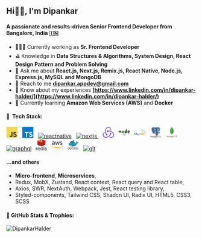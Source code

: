 <h2>Hi👋🏻, I'm Dipankar</h2>
<h4>A passionate and results-driven Senior Frontend Developer from Bangalore, India 🇮🇳</h4>

- 🧑🏻‍💻 Currently working as **Sr. Frontend Developer**
- ⛳️ Knowledge in **Data Structures & Algorithms, System Design, React Design Pattern and Problem Solving**
- 💬 Ask me about **React.js, Next.js, Remix.js, React Native, Node.js, Express.js, MySQL and MongoDB**
- 📨 Reach to me **[dipankar.appdev@gmail.com](mailto:dipankar.appdev@gmail.com)**
- 🎯 Know about my experiences **[https://www.linkedin.com/in/dipankar-halder/](https://www.linkedin.com/in/dipankar-halder/)**
- 🌱 Currently learning **Amazon Web Services (AWS)** and **Docker**

<h4>🎯 &nbsp;Tech Stack:</h4>

<p align="left">
<a href="https://developer.mozilla.org/en-US/docs/Web/JavaScript" target="_blank" rel="noreferrer"><img src="https://raw.githubusercontent.com/devicons/devicon/master/icons/javascript/javascript-original.svg" alt="javascript" width="30" height="30"/></a>&nbsp;&nbsp;
<a href="https://www.typescriptlang.org/" target="_blank" rel="noreferrer"><img src="https://raw.githubusercontent.com/devicons/devicon/master/icons/typescript/typescript-original.svg" alt="typescript" width="30" height="30"/></a>&nbsp;&nbsp;
<a href="https://reactnative.dev/" target="_blank" rel="noreferrer"><img src="https://reactnative.dev/img/header_logo.svg" alt="reactnative" width="30" height="30"/></a>&nbsp;&nbsp;
  <a href="https://nextjs.org/" target="_blank" rel="noreferrer"> <img src="https://cdn.worldvectorlogo.com/logos/nextjs-2.svg" alt="nextjs" width="30" height="30"/> </a>&nbsp;&nbsp;
<a href="https://redux.js.org" target="_blank" rel="noreferrer"><img src="https://raw.githubusercontent.com/devicons/devicon/master/icons/redux/redux-original.svg" alt="redux" width="30" height="30"/></a>&nbsp;&nbsp;
<a href="https://nodejs.org" target="_blank" rel="noreferrer"><img src="https://raw.githubusercontent.com/devicons/devicon/master/icons/nodejs/nodejs-original-wordmark.svg" alt="nodejs" width="30" height="30"/></a>&nbsp;&nbsp;
<a href="https://www.mysql.com/" target="_blank" rel="noreferrer"><img src="https://raw.githubusercontent.com/devicons/devicon/master/icons/mysql/mysql-original-wordmark.svg" alt="mysql" width="30" height="30"/></a>&nbsp;&nbsp;
<a href="https://www.postgresql.org" target="_blank" rel="noreferrer"><img src="https://raw.githubusercontent.com/devicons/devicon/master/icons/postgresql/postgresql-original-wordmark.svg" alt="postgresql" width="30" height="30"/></a>&nbsp;&nbsp;
<a href="https://www.mongodb.com/" target="_blank" rel="noreferrer"><img src="https://raw.githubusercontent.com/devicons/devicon/master/icons/mongodb/mongodb-original-wordmark.svg" alt="mongodb" width="30" height="30"/></a>&nbsp;&nbsp;
<a href="https://graphql.org" target="_blank" rel="noreferrer"><img src="https://www.vectorlogo.zone/logos/graphql/graphql-icon.svg" alt="graphql" width="30" height="30"/></a>&nbsp;&nbsp;
<a href="https://redis.io" target="_blank" rel="noreferrer"><img src="https://raw.githubusercontent.com/devicons/devicon/master/icons/redis/redis-original-wordmark.svg" alt="redis" width="30" height="30"/></a>&nbsp;&nbsp;
<a href="https://aws.amazon.com" target="_blank" rel="noreferrer"><img src="https://raw.githubusercontent.com/devicons/devicon/master/icons/amazonwebservices/amazonwebservices-original-wordmark.svg" alt="aws" width="30" height="30"/></a>&nbsp;&nbsp;
<a href="https://www.docker.com/" target="_blank" rel="noreferrer"><img src="https://raw.githubusercontent.com/devicons/devicon/master/icons/docker/docker-original-wordmark.svg" alt="docker" width="30" height="30"/></a>&nbsp;&nbsp;
<a href="https://git-scm.com/" target="_blank" rel="noreferrer"><img src="https://www.vectorlogo.zone/logos/git-scm/git-scm-icon.svg" alt="git" width="30" height="30"/></a>
</p>

<h4>...and others</h4>

- **Micro-frontend**, **Microservices**,
- Redux, MobX, Zustand, React context, React query and React table,
- Axios, SWR, NextAuth, Webpack, Jest, React testing library, 
- Styled-components, Tailwind CSS, Shadcn UI, Radix UI, HTML5, CSS3, SCSS

<h4>🎯 GitHub Stats & Trophies:</h4>
<p><img align="left" src="https://github-readme-stats.vercel.app/api/top-langs/?username=dipankarhalder&hide_border=false&include_all_commits=false&card_width=466&count_private=false&layout=compact" alt="DipankarHalder" /></p>
